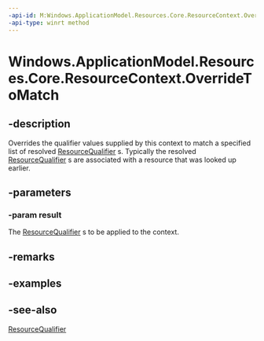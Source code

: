 ```yaml
---
-api-id: M:Windows.ApplicationModel.Resources.Core.ResourceContext.OverrideToMatch(Windows.Foundation.Collections.IIterable{Windows.ApplicationModel.Resources.Core.ResourceQualifier})
-api-type: winrt method
---
```


<!-- Method syntax
public void OverrideToMatch(Windows.Foundation.Collections.IIterable<Windows.ApplicationModel.Resources.Core.ResourceQualifier> result)
-->

# Windows.ApplicationModel.Resources.Core.ResourceContext.OverrideToMatch

## -description
 Overrides the qualifier values supplied by this context to match a specified list of resolved [ResourceQualifier](resourcequalifier.md) s. Typically the resolved [ResourceQualifier](resourcequalifier.md) s are associated with a resource that was looked up earlier. 

## -parameters
### -param result
The [ResourceQualifier](resourcequalifier.md) s to be applied to the context.

## -remarks

## -examples

## -see-also
[ResourceQualifier](resourcequalifier.md)